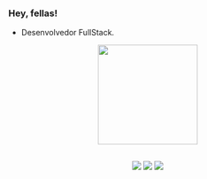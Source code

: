 ### Hey, fellas!


- Desenvolvedor FullStack.

<div align="center">
  <a href="https://github.com/edurxsende">
  <img height="180em" src="https://github-readme-stats.vercel.app/api?username=edurxsende&show_icons=true&theme=dark&include_all_commits=true&count_private=true"/>

##

<div> 
  <a href="https://wa.me/qr/JEU63RF43K3FO1" target="_blank"><img src="https://img.shields.io/badge/WhatsApp-25D366?style=for-the-badge&logo=whatsapp&logoColor=white" target="_blank"></a>
  <a href = "mailto:edurxsende@gmail.com"><img src="https://img.shields.io/badge/-Gmail-%23333?style=for-the-badge&logo=gmail&logoColor=white" target="_blank"></a>
  <a href="https://www.linkedin.com/in/resendebacharel/" target="_blank"><img src="https://img.shields.io/badge/-LinkedIn-%230077B5?style=for-the-badge&logo=linkedin&logoColor=white" target="_blank"></a> 
  
